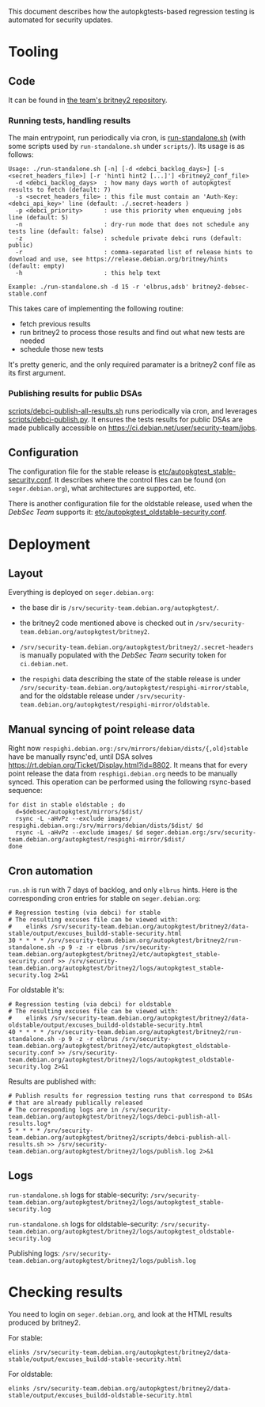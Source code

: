 This document describes how the autopkgtests-based regression testing is
automated for security updates.

# Tooling #

## Code ##

It can be found in [the team's britney2
repository](https://salsa.debian.org/security-team/britney2,).

### Running tests, handling results ###

The main entrypoint, run periodically via cron, is
[run-standalone.sh](https://salsa.debian.org/security-team/britney2/-/blob/master/run-standalone.sh)
(with some scripts used by `run-standalone.sh` under `scripts/`). Its
usage is as follows:

```
Usage: ./run-standalone.sh [-n] [-d <debci_backlog_days>] [-s <secret_headers_file>] [-r 'hint1 hint2 [...]'] <britney2_conf_file>
  -d <debci_backlog_days>  : how many days worth of autopkgtest results to fetch (default: 7)
  -s <secret_headers_file> : this file must contain an 'Auth-Key: <debci_api_key>' line (default: ./.secret-headers )
  -p <debci_priority>      : use this priority when enqueuing jobs line (default: 5)
  -n                       : dry-run mode that does not schedule any tests line (default: false)
  -z                       : schedule private debci runs (default: public)
  -r                       : comma-separated list of release hints to download and use, see https://release.debian.org/britney/hints (default: empty)
  -h                       : this help text

Example: ./run-standalone.sh -d 15 -r 'elbrus,adsb' britney2-debsec-stable.conf
```

This takes care of implementing the following routine:

  - fetch previous results
  - run britney2 to process those results and find out what new tests are needed
  - schedule those new tests
  
It's pretty generic, and the only required paramater is a britney2 conf
file as its first argument.

### Publishing results for public DSAs ###

[scripts/debci-publish-all-results.sh](https://salsa.debian.org/security-team/britney2/-/blob/master/scripts/debci-publish-all-results.sh) runs periodically via cron, and leverages [scripts/debci-publish.py]( https://salsa.debian.org/security-team/britney2/-/blob/master/scripts/debci-publish.py). It ensures the tests results for public DSAs are made publically accessible on <https://ci.debian.net/user/security-team/jobs>.

## Configuration ##

The configuration file for the stable release is
[etc/autopkgtest_stable-security.conf](https://salsa.debian.org/security-team/britney2/-/blob/master/etc/autopkgtest_stable-security.conf). It
describes where the control files can be found (on `seger.debian.org`),
what architectures are supported, etc.

There is another configuration file for the oldstable release, used when
the *DebSec Team* supports it:
[etc/autopkgtest_oldstable-security.conf](https://salsa.debian.org/security-team/britney2/-/blob/master/etc/autopkgtest_oldstable-security.conf).

# Deployment #

## Layout ##

Everything is deployed on `seger.debian.org`:

  * the base dir is `/srv/security-team.debian.org/autopkgtest/`.

  * the britney2 code mentioned above is checked out in
    `/srv/security-team.debian.org/autopkgtest/britney2`.

  * `/srv/security-team.debian.org/autopkgtest/britney2/.secret-headers`
    is manually populated with the *DebSec Team* security token for
    `ci.debian.net`.

  * the `respighi` data describing the state of the stable release is
    under
    `/srv/security-team.debian.org/autopkgtest/respighi-mirror/stable`,
    and for the oldstable release under
    `/srv/security-team.debian.org/autopkgtest/respighi-mirror/oldstable`.

## Manual syncing of point release data ##

Right now `respighi.debian.org:/srv/mirrors/debian/dists/{,old}stable`
have be manually rsync'ed, until DSA solves
<https://rt.debian.org/Ticket/Display.html?id=8802>. It means that for
every point release the data from `resphigi.debian.org` needs to be
manually synced. This operation can be performed using the following
rsync-based sequence:

```
for dist in stable oldstable ; do
  d=$debsec/autopkgtest/mirrors/$dist/
  rsync -L -aHvPz --exclude images/ respighi.debian.org:/srv/mirrors/debian/dists/$dist/ $d
  rsync -L -aHvPz --exclude images/ $d seger.debian.org:/srv/security-team.debian.org/autopkgtest/respighi-mirror/$dist/
done
```

## Cron automation ##

`run.sh` is run with 7 days of backlog, and only `elbrus` hints. Here is
the corresponding cron entries for stable on `seger.debian.org`:

```
# Regression testing (via debci) for stable
# The resulting excuses file can be viewed with:
#    elinks /srv/security-team.debian.org/autopkgtest/britney2/data-stable/output/excuses_buildd-stable-security.html 
30 * * * * /srv/security-team.debian.org/autopkgtest/britney2/run-standalone.sh -p 9 -z -r elbrus /srv/security-team.debian.org/autopkgtest/britney2/etc/autopkgtest_stable-security.conf >> /srv/security-team.debian.org/autopkgtest/britney2/logs/autopkgtest_stable-security.log 2>&1
```

For oldstable it's:

```
# Regression testing (via debci) for oldstable
# The resulting excuses file can be viewed with:
#    elinks /srv/security-team.debian.org/autopkgtest/britney2/data-oldstable/output/excuses_buildd-oldstable-security.html
40 * * * * /srv/security-team.debian.org/autopkgtest/britney2/run-standalone.sh -p 9 -z -r elbrus /srv/security-team.debian.org/autopkgtest/britney2/etc/autopkgtest_oldstable-security.conf >> /srv/security-team.debian.org/autopkgtest/britney2/logs/autopkgtest_oldstable-security.log 2>&1
```

Results are published with:

```
# Publish results for regression testing runs that correspond to DSAs
# that are already publically released
# The corresponding logs are in /srv/security-team.debian.org/autopkgtest/britney2/logs/debci-publish-all-results.log*
5 * * * * /srv/security-team.debian.org/autopkgtest/britney2/scripts/debci-publish-all-results.sh >> /srv/security-team.debian.org/autopkgtest/britney2/logs/publish.log 2>&1

```

## Logs ##

`run-standalone.sh` logs for stable-security: `/srv/security-team.debian.org/autopkgtest/britney2/logs/autopkgtest_stable-security.log` 

`run-standalone.sh` logs for oldstable-security: `/srv/security-team.debian.org/autopkgtest/britney2/logs/autopkgtest_oldstable-security.log`

Publishing logs: `/srv/security-team.debian.org/autopkgtest/britney2/logs/publish.log`

# Checking results #

You need to login on `seger.debian.org`, and look at the HTML results
produced by britney2.

For stable:

`elinks /srv/security-team.debian.org/autopkgtest/britney2/data-stable/output/excuses_buildd-stable-security.html`

For oldstable:

`elinks /srv/security-team.debian.org/autopkgtest/britney2/data-stable/output/excuses_buildd-oldstable-security.html`
